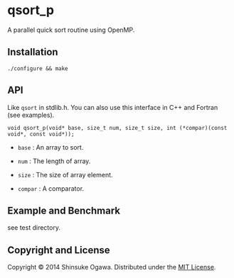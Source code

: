 qsort_p
=======

A parallel quick sort routine using OpenMP.


Installation
--------
    ./configure && make


API
--------
Like `qsort` in stdlib.h. You can also use this interface in C++ and Fortran (see examples).

    void qsort_p(void* base, size_t num, size_t size, int (*compar)(const void*, const void*));

+ `base` :
    An array to sort.
    
+ `num` :
    The length of array.
    
+ `size` :
    The size of array element.
    
+ `compar` :
    A comparator.


Example and Benchmark
--------
see test directory.


Copyright and License
--------
Copyright &copy; 2014 Shinsuke Ogawa.
Distributed under the [MIT License][MIT].

[MIT]: http://www.opensource.org/licenses/mit-license.php
